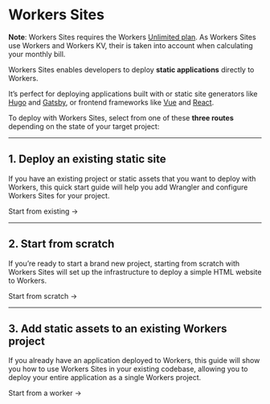 # Workers Sites

<Aside>

__Note__: Workers Sites requires the Workers [Unlimited plan](https://workers.cloudflare.com/sites#plans). As Workers Sites use Workers and Workers KV, their is taken into account when calculating your monthly bill.

</Aside>

Workers Sites enables developers to deploy __static applications__ directly to Workers.

It’s perfect for deploying applications built with or static site generators like [Hugo](https://gohugo.io/) and [Gatsby](https://www.gatsbyjs.org/), or frontend frameworks like [Vue](https://vuejs.org/) and [React](https://reactjs.org).

To deploy with Workers Sites, select from one of these __three routes__ depending on the state of your target project:

--------------------------------

## 1. Deploy an existing static site

If you have an existing project or static assets that you want to deploy with Workers, this quick start guide will help you add Wrangler and configure Workers Sites for your project.

<Link to="/reference/platform/sites/start-from-existing" className="Button Button-is-docs-primary">Start from existing →</Link>

--------------------------------

## 2. Start from scratch

If you’re ready to start a brand new project, starting from scratch with Workers Sites will set up the infrastructure to deploy a simple HTML website to Workers.

<Link to="/reference/platform/sites/start-from-scratch" className="Button Button-is-docs-primary">Start from scratch →</Link>

--------------------------------

## 3. Add static assets to an existing Workers project

If you already have an application deployed to Workers, this guide will show you how to use Workers Sites in your existing codebase, allowing you to deploy your entire application as a single Workers project.

<Link to="/reference/platform/sites/start-from-worker" className="Button Button-is-docs-primary">Start from a worker →</Link>
